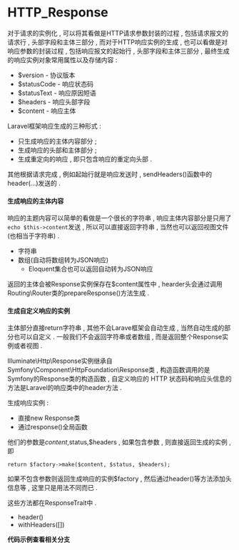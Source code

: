 # HTTP\_Response

对于请求的实例化 , 可以将其看做是HTTP请求参数封装的过程 , 包括请求报文的请求行 , 头部字段和主体三部分 , 而对于HTTP响应实例的生成 , 也可以看做是对响应参数的封装过程 , 包括响应报文的起始行 , 头部字段和主体三部分 , 最终生成的响应实例对象常用属性以及存储内容 :

* $version - 协议版本
* $statusCode - 响应状态码
* $statusText - 响应原因短语
* $headers - 响应头部字段
* $content - 响应主体

Laravel框架响应生成的三种形式 :

* 只生成响应的主体内容部分 ; 
* 生成响应的头部和主体部分 ; 
* 生成重定向的响应 , 即只包含响应的重定向头部 . 

其他根据请求完成 , 例如起始行就是响应发送时 , sendHeaders\(\)函数中的header\(...\)发送的 .

#### 生成响应的主体内容

响应的主题内容可以简单的看做是一个很长的字符串 , 响应主体内容部分是只用了`echo $this->content`发送 , 所以可以直接返回字符串 , 当然也可以返回视图文件\(也相当于字符串\) .

* 字符串
* 数组\(自动将数组转为JSON响应\)
  * Eloquent集合也可以返回自动转为JSON响应

返回的主体会被Response实例保存在$content属性中 , hearder头会通过调用Routing\Router类的prepareResponse\(\)方法生成 . 

#### 生成自定义响应的实例

主体部分直接return字符串 , 其他不会Larave框架会自动生成 , 当然自动生成的部分也可以自定义 . 一般我们不会返回字符串或者数组 , 而是返回整个Response实例或者视图 . 

Illuminate\Http\Response实例继承自Symfony\Component\HttpFoundation\Response类 , 构造函数调用的是Symfony的Response类的构造函数 , 自定义响应的 HTTP 状态码和响应头信息的方法是Laravel的响应类中的header方法 . 

生成响应实例 :

* 直接new Response类
* 通过response\(\)全局函数

他们的参数是$content,$status,$headers , 如果包含参数 , 则直接返回生成的实例 , 即

```
return $factory->make($content, $status, $headers);
```

如果不包含参数则返回生成响应的实例$factory , 然后通过header\(\)等方法添加头信息等 , 这里只是用法不同而已 . 

这些方法都在ResponseTrait中 . 

* header\(\)
* withHeaders\(\[\]\)

**代码示例查看相关分支**







